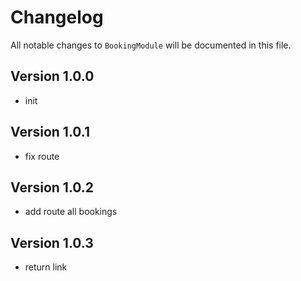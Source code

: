 # Changelog

All notable changes to `BookingModule` will be documented in this file.

## Version 1.0.0
- init

## Version 1.0.1
- fix route

## Version 1.0.2
- add route all bookings

## Version 1.0.3
- return link